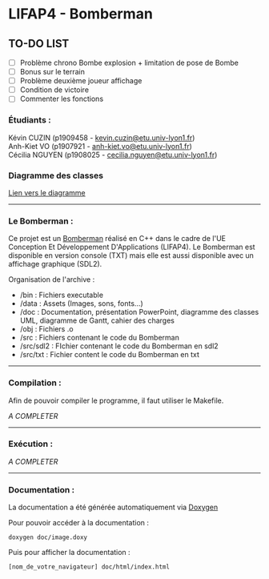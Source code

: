 # LIFAP4 - Bomberman

## TO-DO LIST
- [ ] Problème chrono Bombe explosion + limitation de pose de Bombe
- [ ] Bonus sur le terrain
- [ ] Problème deuxième joueur affichage
- [ ] Condition de victoire 
- [ ] Commenter les fonctions

### Étudiants :
Kévin CUZIN (p1909458 - kevin.cuzin@etu.univ-lyon1.fr)  
Anh-Kiet VO (p1907921 - anh-kiet.vo@etu.univ-lyon1.fr)  
Cécilia NGUYEN (p1908025 - cecilia.nguyen@etu.univ-lyon1.fr)

### Diagramme des classes

[Lien vers le diagramme](https://nsm09.casimages.com/img/2021/03/23//21032309592517252817329920.png)

-----------------

### Le Bomberman : 

Ce projet est un [Bomberman](https://fr.wikipedia.org/wiki/Bomberman) réalisé en C++ dans le cadre de l'UE Conception Et Développement D'Applications (LIFAP4).
Le Bomberman est disponible en version console (TXT) mais elle est aussi disponible avec un affichage graphique (SDL2).

Organisation de l'archive :  
* /bin : Fichiers executable
* /data : Assets (Images, sons, fonts...)
* /doc : Documentation, présentation PowerPoint, diagramme des classes UML, diagramme de Gantt, cahier des charges
* /obj : Fichiers .o
* /src : Fichiers contenant le code du Bomberman
* /src/sdl2 : FIchier contenant le code du Bomberman en sdl2
* /src/txt : Fichier content le code du Bomberman en txt


-----------------

### Compilation :

Afin de pouvoir compiler le programme, il faut utiliser le Makefile.  

_A COMPLETER_


-----------------

### Exécution :

_A COMPLETER_

-----------------

### Documentation :

La documentation a été générée automatiquement via [Doxygen](https://www.doxygen.nl/index.html)  

Pour pouvoir accéder à la documentation :  
```
doxygen doc/image.doxy
```

Puis pour afficher la documentation :
```
[nom_de_votre_navigateur] doc/html/index.html
```
